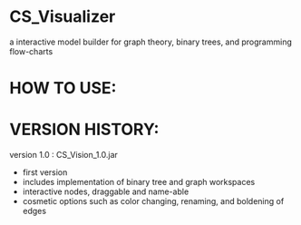 # CS_Visualizer
a interactive model builder for graph theory, binary trees, and programming flow-charts

# HOW TO USE:




# VERSION HISTORY:

version 1.0 : CS_Vision_1.0.jar
- first version
- includes implementation of binary tree and graph workspaces
- interactive nodes, draggable and name-able
- cosmetic options such as color changing, renaming, and boldening of edges
  
  
